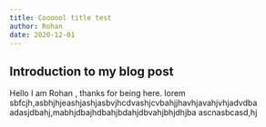 ```yaml
---
title: Coooool title test
author: Rohan
date: 2020-12-01
---
```


## Introduction to my blog post

Hello I am Rohan , thanks for being here.
lorem sbfcjh,asbhjhjeashjashjasbvjhcdvashjcvbahjjhavhjavahjvhjadvdba
adasjdbahj,mabhjdbajhdbahjbdahjdbvahjbhjdhjba
ascnasbcasd,hj
